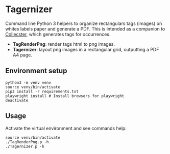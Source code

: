 # Tagernizer

Command line Python 3 helpers to organize rectangulars tags (images) on whites labels paper and generate a PDF.
This is intended as a companion to [Collecster](https://github.com/Adnn/Collecster), which generates tags for occurrences.

* **TagRenderPng**: render tags html to png images.
* **Tagernizer**: layout png images in a rectangular grid, outputting a PDF A4 page.

## Environment setup

    python3 -m venv venv
    source venv/bin/activate
    pip3 install -r requirements.txt
    playwright install # Install browsers for playwright
    deactivate

## Usage

Activate the virtual environment and see commands help:

    source venv/bin/activate
    ./TagRenderPng.p -h
    ./Tagernizer.p -h
